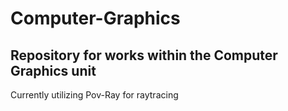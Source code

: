 # Computer-Graphics
## Repository for works within the Computer Graphics unit

Currently utilizing Pov-Ray for raytracing
